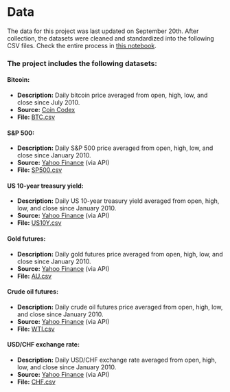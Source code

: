 # Data
The data for this project was last updated on September 20th. After collection, the datasets were cleaned and standardized into the following CSV files. Check the entire process in [this notebook](../notebooks/0_Data_preparation.ipynb).

### The project includes the following datasets:

#### Bitcoin:
- **Description:** Daily bitcoin price averaged from open, high, low, and close since July 2010.
- **Source:** [Coin Codex](https://coincodex.com/crypto/bitcoin/historical-data)
- **File:** [BTC.csv](BTC.csv)

#### S&P 500:
- **Description:** Daily S&P 500 price averaged from open, high, low, and close since January 2010.
- **Source:** [Yahoo Finance](https://finance.yahoo.com/quote/%5EGSPC/history) (via API)
- **File:** [SP500.csv](SP500.csv)

#### US 10-year treasury yield:
- **Description:** Daily US 10-year treasury yield averaged from open, high, low, and close since January 2010.
- **Source:** [Yahoo Finance](https://finance.yahoo.com/quote/%5ETNX/history) (via API)
- **File:** [US10Y.csv](US10Y.csv)

#### Gold futures:
- **Description:** Daily gold futures price averaged from open, high, low, and close since January 2010.
- **Source:** [Yahoo Finance](https://finance.yahoo.com/quote/GC%3DF/history) (via API)
- **File:** [AU.csv](AU.csv)

#### Crude oil futures:
- **Description:** Daily crude oil futures price averaged from open, high, low, and close since January 2010.
- **Source:** [Yahoo Finance](https://finance.yahoo.com/quote/CL%3DF/history) (via API)
- **File:** [WTI.csv](WTI.csv)

#### USD/CHF exchange rate:
- **Description:** Daily USD/CHF exchange rate averaged from open, high, low, and close since January 2010.
- **Source:** [Yahoo Finance](https://finance.yahoo.com/quote/CHF=X/history) (via API)
- **File:** [CHF.csv](CHF.csv)
